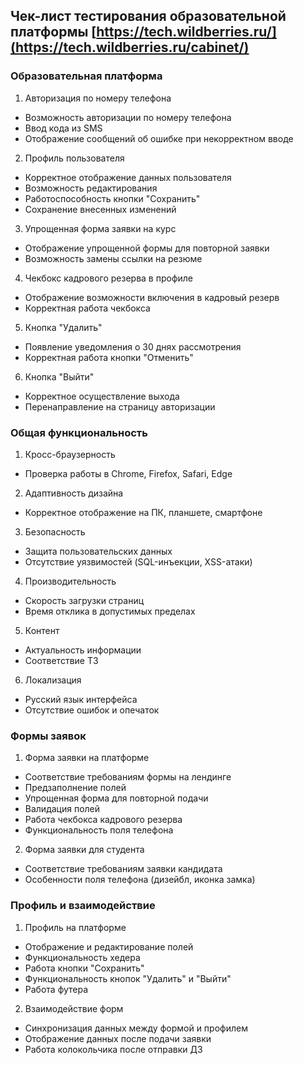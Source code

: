## Чек-лист тестирования образовательной платформы [https://tech.wildberries.ru/](https://tech.wildberries.ru/cabinet/)

### Образовательная платформа

1. Авторизация по номеру телефона
- Возможность авторизации по номеру телефона
- Ввод кода из SMS
- Отображение сообщений об ошибке при некорректном вводе
2. Профиль пользователя
- Корректное отображение данных пользователя
- Возможность редактирования
- Работоспособность кнопки "Сохранить"
- Сохранение внесенных изменений
3. Упрощенная форма заявки на курс
- Отображение упрощенной формы для повторной заявки
- Возможность замены ссылки на резюме
4. Чекбокс кадрового резерва в профиле
- Отображение возможности включения в кадровый резерв
- Корректная работа чекбокса
5. Кнопка "Удалить"
- Появление уведомления о 30 днях рассмотрения
- Корректная работа кнопки "Отменить"
6. Кнопка "Выйти"
- Корректное осуществление выхода
- Перенаправление на страницу авторизации

### Общая функциональность

1. Кросс-браузерность
- Проверка работы в Chrome, Firefox, Safari, Edge
2. Адаптивность дизайна
- Корректное отображение на ПК, планшете, смартфоне
3. Безопасность
- Защита пользовательских данных
- Отсутствие уязвимостей (SQL-инъекции, XSS-атаки)
4. Производительность
- Скорость загрузки страниц
- Время отклика в допустимых пределах
5. Контент
- Актуальность информации
- Соответствие ТЗ
6. Локализация
- Русский язык интерфейса
- Отсутствие ошибок и опечаток

### Формы заявок

1. Форма заявки на платформе

- Соответствие требованиям формы на лендинге
- Предзаполнение полей
- Упрощенная форма для повторной подачи
- Валидация полей
- Работа чекбокса кадрового резерва
- Функциональность поля телефона

2. Форма заявки для студента

- Соответствие требованиям заявки кандидата
- Особенности поля телефона (дизейбл, иконка замка)

### Профиль и взаимодействие

1. Профиль на платформе

- Отображение и редактирование полей
- Функциональность хедера
- Работа кнопки "Сохранить"
- Функциональность кнопок "Удалить" и "Выйти"
- Работа футера

2. Взаимодействие форм

- Синхронизация данных между формой и профилем
- Отображение данных после подачи заявки
- Работа колокольчика после отправки ДЗ
